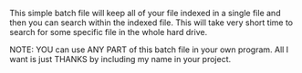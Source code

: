 This simple batch file will keep all of your file indexed in a single file and then you can search within the
indexed file. This will take very short time to search for some specific file in the whole hard drive.

NOTE: YOU can use ANY PART of this batch file in your own program. All I want is just THANKS by including my
      name in your project.